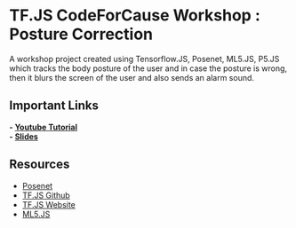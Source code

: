 # TF.JS CodeForCause Workshop : Posture Correction 

A workshop project created using Tensorflow.JS, Posenet, ML5.JS, P5.JS which tracks the body posture of the user and in case the posture is wrong, then it blurs the screen of the user and also sends an alarm sound. 

## Important Links
 **- [Youtube Tutorial](https://www.youtube.com/watch?v=Ir9FNhoPyYc&t=2s)**<br>
 **- [Slides](https://docs.google.com/presentation/d/1Lj4Y07NRRtp8lWQmwQ2xXAbW1T-vIfTRbc6oQji8RwQ/edit?usp=sharing)**
 
## Resources 
- [Posenet](https://www.tensorflow.org/lite/models/pose_estimation/overview)
- [TF.JS Github](https://github.com/tensorflow/tfjs)
- [TF.JS Website](https://www.tensorflow.org/js)
- [ML5.JS](https://ml5js.org/)
 
 
